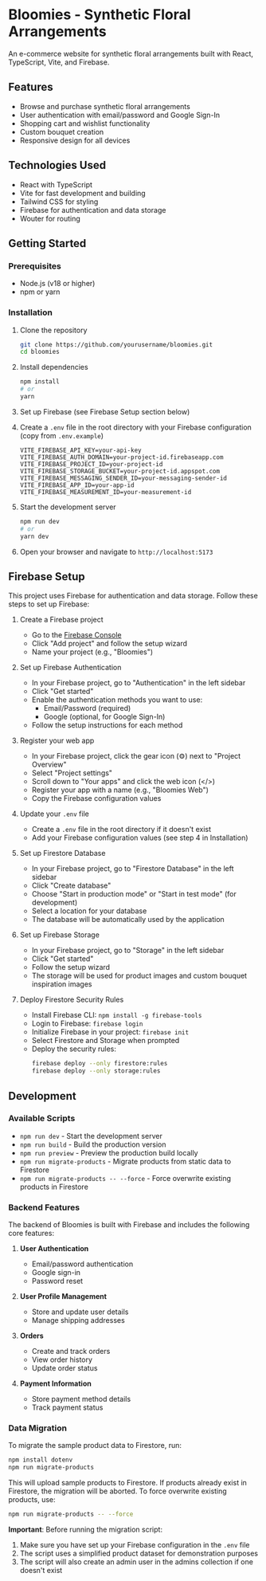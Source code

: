 # Bloomies - Synthetic Floral Arrangements

An e-commerce website for synthetic floral arrangements built with React, TypeScript, Vite, and Firebase.

## Features

- Browse and purchase synthetic floral arrangements
- User authentication with email/password and Google Sign-In
- Shopping cart and wishlist functionality
- Custom bouquet creation
- Responsive design for all devices

## Technologies Used

- React with TypeScript
- Vite for fast development and building
- Tailwind CSS for styling
- Firebase for authentication and data storage
- Wouter for routing

## Getting Started

### Prerequisites

- Node.js (v18 or higher)
- npm or yarn

### Installation

1. Clone the repository
   ```bash
   git clone https://github.com/yourusername/bloomies.git
   cd bloomies
   ```

2. Install dependencies
   ```bash
   npm install
   # or
   yarn
   ```

3. Set up Firebase (see Firebase Setup section below)

4. Create a `.env` file in the root directory with your Firebase configuration (copy from `.env.example`)
   ```
   VITE_FIREBASE_API_KEY=your-api-key
   VITE_FIREBASE_AUTH_DOMAIN=your-project-id.firebaseapp.com
   VITE_FIREBASE_PROJECT_ID=your-project-id
   VITE_FIREBASE_STORAGE_BUCKET=your-project-id.appspot.com
   VITE_FIREBASE_MESSAGING_SENDER_ID=your-messaging-sender-id
   VITE_FIREBASE_APP_ID=your-app-id
   VITE_FIREBASE_MEASUREMENT_ID=your-measurement-id
   ```

5. Start the development server
   ```bash
   npm run dev
   # or
   yarn dev
   ```

6. Open your browser and navigate to `http://localhost:5173`

## Firebase Setup

This project uses Firebase for authentication and data storage. Follow these steps to set up Firebase:

1. Create a Firebase project
   - Go to the [Firebase Console](https://console.firebase.google.com/)
   - Click "Add project" and follow the setup wizard
   - Name your project (e.g., "Bloomies")

2. Set up Firebase Authentication
   - In your Firebase project, go to "Authentication" in the left sidebar
   - Click "Get started"
   - Enable the authentication methods you want to use:
     - Email/Password (required)
     - Google (optional, for Google Sign-In)
   - Follow the setup instructions for each method

3. Register your web app
   - In your Firebase project, click the gear icon (⚙️) next to "Project Overview"
   - Select "Project settings"
   - Scroll down to "Your apps" and click the web icon (</>)
   - Register your app with a name (e.g., "Bloomies Web")
   - Copy the Firebase configuration values

4. Update your `.env` file
   - Create a `.env` file in the root directory if it doesn't exist
   - Add your Firebase configuration values (see step 4 in Installation)

5. Set up Firestore Database
   - In your Firebase project, go to "Firestore Database" in the left sidebar
   - Click "Create database"
   - Choose "Start in production mode" or "Start in test mode" (for development)
   - Select a location for your database
   - The database will be automatically used by the application

6. Set up Firebase Storage
   - In your Firebase project, go to "Storage" in the left sidebar
   - Click "Get started"
   - Follow the setup wizard
   - The storage will be used for product images and custom bouquet inspiration images

7. Deploy Firestore Security Rules
   - Install Firebase CLI: `npm install -g firebase-tools`
   - Login to Firebase: `firebase login`
   - Initialize Firebase in your project: `firebase init`
   - Select Firestore and Storage when prompted
   - Deploy the security rules:
     ```bash
     firebase deploy --only firestore:rules
     firebase deploy --only storage:rules
     ```

## Development

### Available Scripts

- `npm run dev` - Start the development server
- `npm run build` - Build the production version
- `npm run preview` - Preview the production build locally
- `npm run migrate-products` - Migrate products from static data to Firestore
- `npm run migrate-products -- --force` - Force overwrite existing products in Firestore

### Backend Features

The backend of Bloomies is built with Firebase and includes the following core features:

1. **User Authentication**
   - Email/password authentication
   - Google sign-in
   - Password reset

2. **User Profile Management**
   - Store and update user details
   - Manage shipping addresses

3. **Orders**
   - Create and track orders
   - View order history
   - Update order status

4. **Payment Information**
   - Store payment method details
   - Track payment status

### Data Migration

To migrate the sample product data to Firestore, run:

```bash
npm install dotenv
npm run migrate-products
```

This will upload sample products to Firestore. If products already exist in Firestore, the migration will be aborted. To force overwrite existing products, use:

```bash
npm run migrate-products -- --force
```

**Important**: Before running the migration script:
1. Make sure you have set up your Firebase configuration in the `.env` file
2. The script uses a simplified product dataset for demonstration purposes
3. The script will also create an admin user in the admins collection if one doesn't exist
